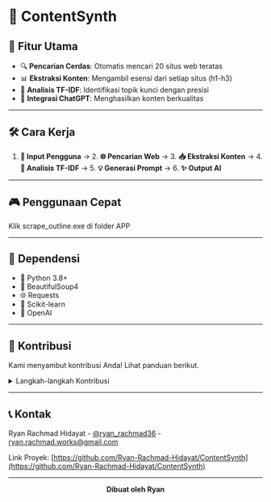 # 🌟 ContentSynth

## 🚀 Fitur Utama

- 🔍 **Pencarian Cerdas**: Otomatis mencari 20 situs web teratas
- 📊 **Ekstraksi Konten**: Mengambil esensi dari setiap situs (h1-h3)
- 🧠 **Analisis TF-IDF**: Identifikasi topik kunci dengan presisi
- 🤖 **Integrasi ChatGPT**: Menghasilkan konten berkualitas

---

## 🛠️ Cara Kerja

1. **📝 Input Pengguna** → 2. **🌐 Pencarian Web** → 3. **📥 Ekstraksi Konten** → 4. **🔬 Analisis TF-IDF** → 5. **💡 Generasi Prompt** → 6. **✨ Output AI**

---

## 🎮 Penggunaan Cepat

Klik scrape_outline.exe di folder APP

---

## 🧩 Dependensi

- 🐍 Python 3.8+
- 🍲 BeautifulSoup4
- 🌐 Requests
- 🧪 Scikit-learn
- 🤖 OpenAI

---

## 👥 Kontribusi

Kami menyambut kontribusi Anda! Lihat panduan berikut.

<details>
<summary>Langkah-langkah Kontribusi</summary>

1. Fork repositori
2. Buat branch fitur Anda (`git checkout -b feature/AmazingFeature`)
3. Commit perubahan Anda (`git commit -m 'Add some AmazingFeature'`)
4. Push ke branch (`git push origin feature/AmazingFeature`)
5. Buka Pull Request

</details>

---

## 📞 Kontak

Ryan Rachmad Hidayat - [@ryan_rachmad36](https://www.instagram.com/ryan_rachmad36/) - ryan.rachmad.works@gmail.com

Link Proyek: [https://github.com/Ryan-Rachmad-Hidayat/ContentSynth](https://github.com/Ryan-Rachmad-Hidayat/ContentSynth)

---

<div align="center">

**Dibuat oleh Ryan**

</div>
